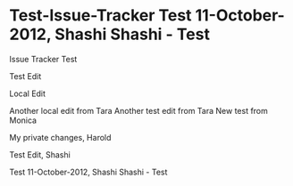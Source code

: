 Test-Issue-Tracker
Test 11-October-2012, Shashi
Shashi - Test 
==================

Issue Tracker Test

Test Edit

Local Edit

Another local edit from Tara
Another test edit from Tara
New test from Monica

My private changes, Harold

Test Edit, Shashi

Test 11-October-2012, Shashi
Shashi - Test 